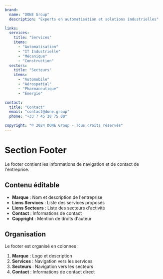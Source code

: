 ```yaml
---
brand:
  name: "DONE Group"
  description: "Experts en automatisation et solutions industrielles"

links:
  services:
    title: "Services"
    items:
      - "Automatisation"
      - "IT Industrielle"
      - "Mécanique"
      - "Construction"
  sectors:
    title: "Secteurs"
    items:
      - "Automobile"
      - "Aérospatial"
      - "Pharmaceutique"
      - "Énergie"

contact:
  title: "Contact"
  email: "contact@done.group"
  phone: "+33 7 45 28 75 00"

copyright: "© 2024 DONE Group - Tous droits réservés"
---
```


# Section Footer

Le footer contient les informations de navigation et de contact de l'entreprise.

## Contenu éditable

- **Marque** : Nom et description de l'entreprise
- **Liens Services** : Liste des services proposés
- **Liens Secteurs** : Liste des secteurs d'activité
- **Contact** : Informations de contact
- **Copyright** : Mention de droits d'auteur

## Organisation

Le footer est organisé en colonnes :
1. **Marque** : Logo et description
2. **Services** : Navigation vers les services
3. **Secteurs** : Navigation vers les secteurs
4. **Contact** : Informations de contact direct